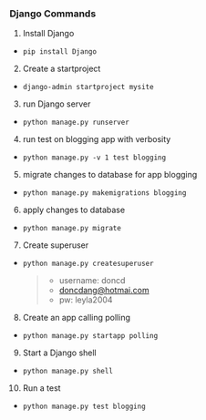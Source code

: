 ### Django Commands
1. Install Django 
- `pip install Django`
2. Create a startproject
- `django-admin startproject mysite`
3. run Django server
- `python manage.py runserver`
4. run test on blogging app with verbosity
- `python manage.py -v 1 test blogging`
5. migrate changes to database for app blogging
- `python manage.py makemigrations blogging`
6. apply changes to database
- `python manage.py migrate`
7. Create superuser
- `python manage.py createsuperuser`
   > - username: doncd
   > - doncdang@hotmai.com
   > - pw: leyla2004
8. Create an app calling polling
- `python manage.py startapp polling`
9. Start a Django shell
- `python manage.py shell`
10. Run a test
- `python manage.py test blogging`